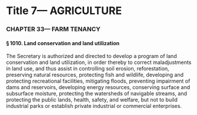 
# Title 7— AGRICULTURE
### CHAPTER 33— FARM TENANCY
#### § 1010. Land conservation and land utilization

The Secretary is authorized and directed to develop a program of land conservation and land utilization, in order thereby to correct maladjustments in land use, and thus assist in controlling soil erosion, reforestation, preserving natural resources, protecting fish and wildlife, developing and protecting recreational facilities, mitigating floods, preventing impairment of dams and reservoirs, developing energy resources, conserving surface and subsurface moisture, protecting the watersheds of navigable streams, and protecting the public lands, health, safety, and welfare, but not to build industrial parks or establish private industrial or commercial enterprises.
